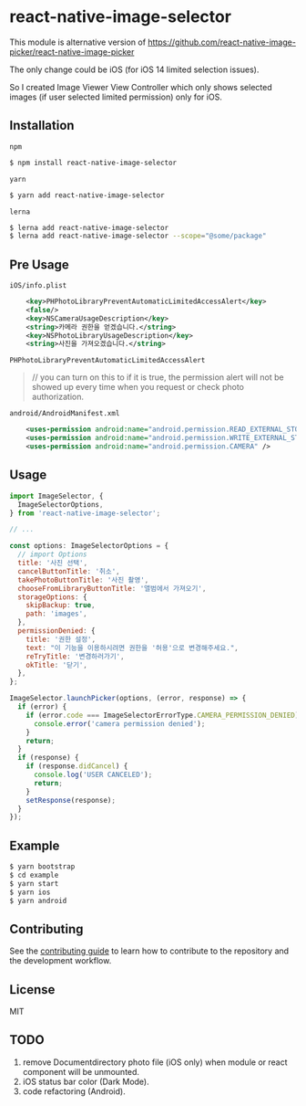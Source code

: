 # react-native-image-selector

This module is alternative version of https://github.com/react-native-image-picker/react-native-image-picker

The only change could be iOS (for iOS 14 limited selection issues).

So I created Image Viewer View Controller which only shows selected images (if user selected limited permission) only for iOS.

## Installation

`npm`

```sh
$ npm install react-native-image-selector
```

`yarn`

```sh
$ yarn add react-native-image-selector
```

`lerna`

```sh
$ lerna add react-native-image-selector
$ lerna add react-native-image-selector --scope="@some/package"
```

## Pre Usage

`iOS/info.plist`

```xml
    <key>PHPhotoLibraryPreventAutomaticLimitedAccessAlert</key>
    <false/>
    <key>NSCameraUsageDescription</key>
    <string>카메라 권한을 얻겠습니다.</string>
    <key>NSPhotoLibraryUsageDescription</key>
    <string>사진을 가져오겠습니다.</string>
```

`PHPhotoLibraryPreventAutomaticLimitedAccessAlert`

> // you can turn on this to <true /> if it is true, the permission alert will not be showed up every time when you request or check photo authorization.

`android/AndroidManifest.xml`

```xml
    <uses-permission android:name="android.permission.READ_EXTERNAL_STORAGE" />
    <uses-permission android:name="android.permission.WRITE_EXTERNAL_STORAGE" />
    <uses-permission android:name="android.permission.CAMERA" />
```

## Usage

```js
import ImageSelector, {
  ImageSelectorOptions,
} from 'react-native-image-selector';

// ...

const options: ImageSelectorOptions = {
  // import Options
  title: '사진 선택',
  cancelButtonTitle: '취소',
  takePhotoButtonTitle: '사진 촬영',
  chooseFromLibraryButtonTitle: '앨범에서 가져오기',
  storageOptions: {
    skipBackup: true,
    path: 'images',
  },
  permissionDenied: {
    title: '권한 설정',
    text: "이 기능을 이용하시려면 권한을 '허용'으로 변경해주세요.",
    reTryTitle: '변경하러가기',
    okTitle: '닫기',
  },
};

ImageSelector.launchPicker(options, (error, response) => {
  if (error) {
    if (error.code === ImageSelectorErrorType.CAMERA_PERMISSION_DENIED) {
      console.error('camera permission denied');
    }
    return;
  }
  if (response) {
    if (response.didCancel) {
      console.log('USER CANCELED');
      return;
    }
    setResponse(response);
  }
});
```

## Example

```sh
$ yarn bootstrap
$ cd example
$ yarn start
$ yarn ios
$ yarn android
```

## Contributing

See the [contributing guide](CONTRIBUTING.md) to learn how to contribute to the repository and the development workflow.

## License

MIT

## TODO

1. remove Documentdirectory photo file (iOS only) when module or react component will be unmounted.
2. iOS status bar color (Dark Mode).
3. code refactoring (Android).
